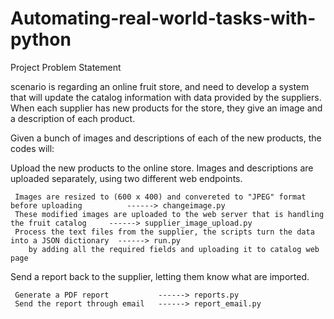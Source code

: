 # Automating-real-world-tasks-with-python

Project Problem Statement

scenario is regarding an online fruit store, and need to develop a system that will update the catalog information with data provided by the suppliers. When each supplier has new products for the store, they give an image and a description of each product.

Given a bunch of images and descriptions of each of the new products, the codes will:

Upload the new products to the online store. Images and descriptions are uploaded separately, using two different web endpoints.
     
     Images are resized to (600 x 400) and convereted to "JPEG" format before uploading          ------> changeimage.py
     These modified images are uploaded to the web server that is handling the fruit catalog     ------> supplier_image_upload.py
     Process the text files from the supplier, the scripts turn the data into a JSON dictionary  ------> run.py
        by adding all the required fields and uploading it to catalog web page
        
Send a report back to the supplier, letting them know what are imported.

     Generate a PDF report           ------> reports.py
     Send the report through email   ------> report_email.py
